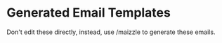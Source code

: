 # Generated Email Templates

Don't edit these directly, instead, use /maizzle to generate these emails.